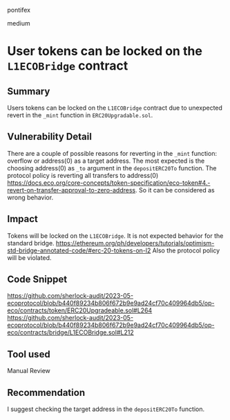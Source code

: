 pontifex

medium

# User tokens can be locked on the `L1ECOBridge` contract

## Summary
Users tokens can be locked on the `L1ECOBridge` contract due to unexpected revert in the `_mint` function in `ERC20Upgradable.sol`.

## Vulnerability Detail
There are a couple of possible reasons for reverting in the `_mint` function: overflow or address(0) as a target address.
The most expected is the choosing address(0) as `_to` argument in the `depositERC20To` function. The protocol policy is reverting all transfers to address(0) https://docs.eco.org/core-concepts/token-specification/eco-token#4.-revert-on-transfer-approval-to-zero-address. So it can be considered as wrong behavior.

## Impact
Tokens will be locked on the `L1ECOBridge`. It is not expected behavior for the standard bridge. https://ethereum.org/ph/developers/tutorials/optimism-std-bridge-annotated-code/#erc-20-tokens-on-l2
Also the protocol policy will be violated.

## Code Snippet
https://github.com/sherlock-audit/2023-05-ecoprotocol/blob/b440f89234b806f672b9e9ad24cf70c409964db5/op-eco/contracts/token/ERC20Upgradeable.sol#L264
https://github.com/sherlock-audit/2023-05-ecoprotocol/blob/b440f89234b806f672b9e9ad24cf70c409964db5/op-eco/contracts/bridge/L1ECOBridge.sol#L212

## Tool used
Manual Review

## Recommendation
I suggest checking the target address in the  `depositERC20To` function.

